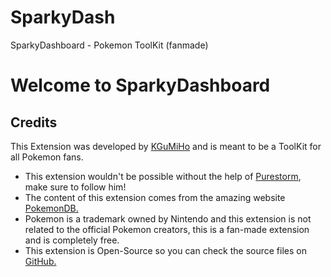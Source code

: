 # SparkyDash
 SparkyDashboard - Pokemon ToolKit (fanmade)
# Welcome to SparkyDashboard
<h2>Credits</h2>
<p>This Extension was developed by <a href="https://www.twitch.tv/kgumiho">KGuMiHo</a> and is meant to be a ToolKit for all Pokemon fans.
<ul>
  <li>This extension wouldn't be possible without the help of <a title="Thanks for all your suggestions!" href="https://linktr.ee/PurestormTV">Purestorm</a>, make sure to follow him!</li>
  <li>The content of this extension comes from the amazing website <a title="Amazing website with lots of content!" href="https://pokemondb.net/">PokemonDB.</a></li>
  <li>Pokemon is a trademark owned by Nintendo and this extension is not related to the official Pokemon creators, this is a fan-made extension and is completely free.</li>
  <li>This extension is Open-Source so you can check the source files on <a href="https://github.com/LauraSWP/SparkyDash">GitHub.</a></li>
</ul>
</p>
